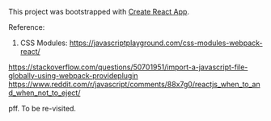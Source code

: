 This project was bootstrapped with [Create React App](https://github.com/facebook/create-react-app).

Reference:
1. CSS Modules:
https://javascriptplayground.com/css-modules-webpack-react/


https://stackoverflow.com/questions/50701951/import-a-javascript-file-globally-using-webpack-provideplugin
https://www.reddit.com/r/javascript/comments/88x7g0/reactjs_when_to_and_when_not_to_eject/

pff. To be re-visited.